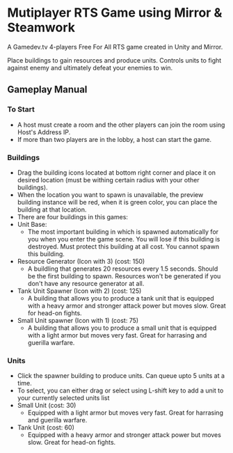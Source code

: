 # **Mutiplayer RTS Game using Mirror & Steamwork**

A Gamedev.tv 4-players Free For All RTS game created in Unity and Mirror.

Place buildings to gain resources and produce units. Controls units to fight against enemy and ultimately defeat your enemies to win.

## Gameplay Manual

### To Start
 - A host must create a room and the other players can join the room using Host's Address IP.
 - If more than two players are in the lobby, a host can start the game.

### Buildings

 - Drag the building icons located at bottom right corner and place it on desired location (must be withing certain radius with your other buildings).
 - When the location you want to spawn is unavailable, the preview building instance will be red, when it is green color, you can place the building at that location.
 - There are four buildings in this games:
 - Unit Base:
    - The most important building in which is spawned automatically for you when you enter the game scene. You will lose if this building is destroyed. Must protect this building at all cost. You cannot spawn this building.
 - Resource Generator (Icon with 3) (cost: 150)
    - A buildling that generates 20 resources every 1.5 seconds. Should be the first building to spawn. Resources won't be generated if you don't have any resource generator at all.
 - Tank Unit Spawner (Icon with 2) (cost: 125)
    - A building that allows you to produce a tank unit that is equipped with a heavy armor and stronger attack power but moves slow. Great for head-on fights.
 - Small Unit spawner (Icon with 1) (cost: 75)
    - A building that allows you to produce a small unit that is equipped with a light armor but moves very fast. Great for harrasing and guerilla warfare.

### Units

 - Click the spawner building to produce units. Can queue upto 5 units at a time.
 - To select, you can either drag or select using L-shift key to add a unit to your currently selected units list
 - Small Unit (cost: 30)
    - Equipped with a light armor but moves very fast. Great for harrasing and guerilla warfare.
 - Tank Unit (cost: 60)
    - Equipped with a heavy armor and stronger attack power but moves slow. Great for head-on fights.
